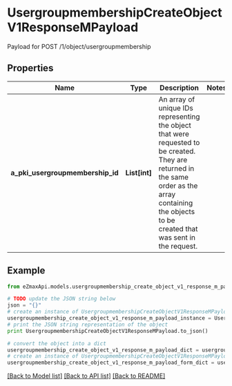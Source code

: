 # UsergroupmembershipCreateObjectV1ResponseMPayload

Payload for POST /1/object/usergroupmembership

## Properties
Name | Type | Description | Notes
------------ | ------------- | ------------- | -------------
**a_pki_usergroupmembership_id** | **List[int]** | An array of unique IDs representing the object that were requested to be created.  They are returned in the same order as the array containing the objects to be created that was sent in the request. | 

## Example

```python
from eZmaxApi.models.usergroupmembership_create_object_v1_response_m_payload import UsergroupmembershipCreateObjectV1ResponseMPayload

# TODO update the JSON string below
json = "{}"
# create an instance of UsergroupmembershipCreateObjectV1ResponseMPayload from a JSON string
usergroupmembership_create_object_v1_response_m_payload_instance = UsergroupmembershipCreateObjectV1ResponseMPayload.from_json(json)
# print the JSON string representation of the object
print UsergroupmembershipCreateObjectV1ResponseMPayload.to_json()

# convert the object into a dict
usergroupmembership_create_object_v1_response_m_payload_dict = usergroupmembership_create_object_v1_response_m_payload_instance.to_dict()
# create an instance of UsergroupmembershipCreateObjectV1ResponseMPayload from a dict
usergroupmembership_create_object_v1_response_m_payload_form_dict = usergroupmembership_create_object_v1_response_m_payload.from_dict(usergroupmembership_create_object_v1_response_m_payload_dict)
```
[[Back to Model list]](../README.md#documentation-for-models) [[Back to API list]](../README.md#documentation-for-api-endpoints) [[Back to README]](../README.md)



